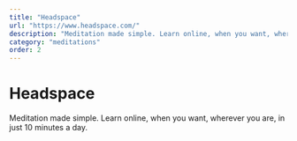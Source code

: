 ```yaml
---
title: "Headspace"
url: "https://www.headspace.com/"
description: "Meditation made simple. Learn online, when you want, wherever you are, in just 10 minutes a day."
category: "meditations"
order: 2
---
```


# Headspace

Meditation made simple. Learn online, when you want, wherever you are, in just 10 minutes a day.